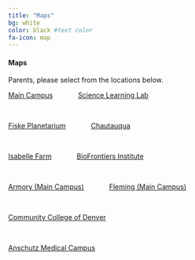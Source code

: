 ```yaml
---
title: "Maps"
bg: white 
color: black #text color
fa-icon: map
---
```


#### Maps
Parents, please select from the locations below.
&nbsp;

[Main Campus](http://sciencediscovery.colorado.edu/wp-content/uploads/2013/05/440-MC-parking.pdf)&nbsp;&nbsp;&nbsp;&nbsp;&nbsp;&nbsp;&nbsp;&nbsp;&nbsp;&nbsp;&nbsp;&nbsp;
[Science Learning Lab](http://sciencediscovery.colorado.edu/wp-content/uploads/2013/05/SLL.pdf)

&nbsp;

[Fiske Planetarium](http://sciencediscovery.colorado.edu/wp-content/uploads/2011/12/Fiske-Parking-2015.jpg)&nbsp;&nbsp;&nbsp;&nbsp;&nbsp;&nbsp;&nbsp;&nbsp;&nbsp;&nbsp;&nbsp;&nbsp;
[Chautauqua](http://sciencediscovery.colorado.edu/wp-content/uploads/2013/05/Chautaqua-drop-off.pdf)

&nbsp;

[Isabelle Farm](http://sciencediscovery.colorado.edu/wp-content/uploads/2013/05/Isabelle-Farm-drop-off.pdf)&nbsp;&nbsp;&nbsp;&nbsp;&nbsp;&nbsp;&nbsp;&nbsp;&nbsp;&nbsp;&nbsp;&nbsp;
[BioFrontiers Institute](http://sciencediscovery.colorado.edu/wp-content/uploads/2013/05/JSCBB-Parking.pdf)

&nbsp;

[Armory (Main Campus)](http://sciencediscovery.colorado.edu/wp-content/uploads/2013/05/Armory-drop-off.pdf)&nbsp;&nbsp;&nbsp;&nbsp;&nbsp;&nbsp;&nbsp;&nbsp;&nbsp;&nbsp;&nbsp;&nbsp;
[Fleming (Main Campus)](http://sciencediscovery.colorado.edu/wp-content/uploads/2011/12/Fleming-Parking-2015.pdf)

&nbsp;

[Community College of Denver](http://goo.gl/maps/R8dJs)

&nbsp;

[Anschutz Medical Campus](http://sciencediscovery.colorado.edu/wp-content/uploads/2013/05/Anschutz-drop-offpick-up.pdf)
